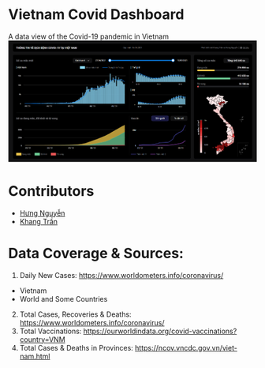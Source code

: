 # Vietnam Covid Dashboard

A data view of the Covid-19 pandemic in Vietnam
![](images/screenshot.png)

# Contributors
- [Hưng Nguyễn](https://hulk1999.github.io/Portfolio)
- [Khang Trần]()

# Data Coverage & Sources:
1. Daily New Cases: https://www.worldometers.info/coronavirus/
  - Vietnam
  - World and Some Countries
2. Total Cases, Recoveries & Deaths: https://www.worldometers.info/coronavirus/
3. Total Vaccinations: https://ourworldindata.org/covid-vaccinations?country=VNM
4. Total Cases & Deaths in Provinces: https://ncov.vncdc.gov.vn/viet-nam.html